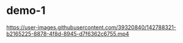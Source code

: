 # demo-1

https://user-images.githubusercontent.com/39320840/142788321-b2165225-8878-4f8d-8945-d7f6362c6755.mp4
